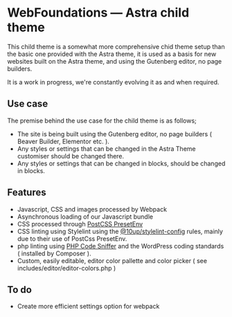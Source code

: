 # WebFoundations — Astra child theme
This child theme is a somewhat more comprehensive chid theme setup than the basic one provided with the Astra theme, it is used as a basis for new websites built on the Astra theme, and using the Gutenberg editor, no page builders.

It is a work in progress, we're constantly evolving it as and when required.

## Use case
The premise behind the use case for the child theme is as follows;
* The site is being built using the Gutenberg editor, no page builders ( Beaver Builder, Elementor etc. ).
* Any styles or settings that can be changed in the Astra Theme customiser should be changed there.
* Any styles or settings that can be changed in blocks, should be changed in blocks.

## Features
* Javascript, CSS and images processed by Webpack
* Asynchronous loading of our Javascript bundle
* CSS processed through [PostCSS PresetEnv](https://preset-env.cssdb.org/)
* CSS linting using Stylelint using the [@10up/stylelint-config](https://github.com/10up/stylelint-config) rules, mainly due to their use of PostCss PresetEnv.
* php linting using [PHP Code Sniffer](https://github.com/squizlabs/PHP_CodeSniffer) and the WordPress coding standards ( installed by Composer ).
* Custom, easily editable, editor color pallette and color picker ( see includes/editor/editor-colors.php )

## To do
* Create more efficient settings option for webpack